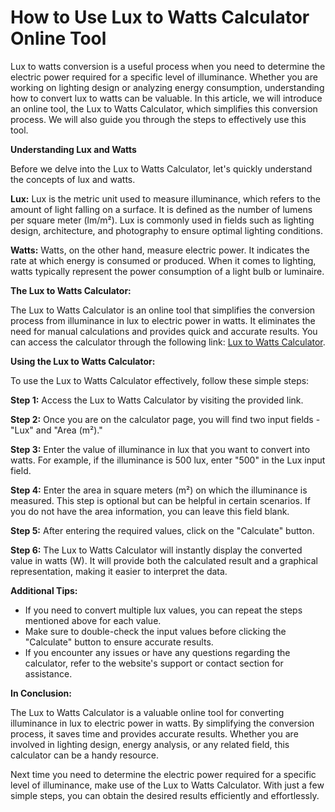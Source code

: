 How to Use Lux to Watts Calculator Online Tool
==============================================

Lux to watts conversion is a useful process when you need to determine the electric power required for a specific level of illuminance. Whether you are working on lighting design or analyzing energy consumption, understanding how to convert lux to watts can be valuable. In this article, we will introduce an online tool, the Lux to Watts Calculator, which simplifies this conversion process. We will also guide you through the steps to effectively use this tool.

**Understanding Lux and Watts**

Before we delve into the Lux to Watts Calculator, let's quickly understand the concepts of lux and watts.

**Lux:** Lux is the metric unit used to measure illuminance, which refers to the amount of light falling on a surface. It is defined as the number of lumens per square meter (lm/m²). Lux is commonly used in fields such as lighting design, architecture, and photography to ensure optimal lighting conditions.

**Watts:** Watts, on the other hand, measure electric power. It indicates the rate at which energy is consumed or produced. When it comes to lighting, watts typically represent the power consumption of a light bulb or luminaire.

**The Lux to Watts Calculator:**

The Lux to Watts Calculator is an online tool that simplifies the conversion process from illuminance in lux to electric power in watts. It eliminates the need for manual calculations and provides quick and accurate results. You can access the calculator through the following link: [Lux to Watts Calculator](https://www.onlinecalculatorsfree.com/tools/lux-to-watt-calculator.html).

**Using the Lux to Watts Calculator:**

To use the Lux to Watts Calculator effectively, follow these simple steps:

**Step 1:** Access the Lux to Watts Calculator by visiting the provided link.

**Step 2:** Once you are on the calculator page, you will find two input fields - "Lux" and "Area (m²)."

**Step 3:** Enter the value of illuminance in lux that you want to convert into watts. For example, if the illuminance is 500 lux, enter "500" in the Lux input field.

**Step 4:** Enter the area in square meters (m²) on which the illuminance is measured. This step is optional but can be helpful in certain scenarios. If you do not have the area information, you can leave this field blank.

**Step 5:** After entering the required values, click on the "Calculate" button.

**Step 6:** The Lux to Watts Calculator will instantly display the converted value in watts (W). It will provide both the calculated result and a graphical representation, making it easier to interpret the data.

**Additional Tips:**

- If you need to convert multiple lux values, you can repeat the steps mentioned above for each value.
- Make sure to double-check the input values before clicking the "Calculate" button to ensure accurate results.
- If you encounter any issues or have any questions regarding the calculator, refer to the website's support or contact section for assistance.

**In Conclusion:**

The Lux to Watts Calculator is a valuable online tool for converting illuminance in lux to electric power in watts. By simplifying the conversion process, it saves time and provides accurate results. Whether you are involved in lighting design, energy analysis, or any related field, this calculator can be a handy resource.

Next time you need to determine the electric power required for a specific level of illuminance, make use of the Lux to Watts Calculator. With just a few simple steps, you can obtain the desired results efficiently and effortlessly.
